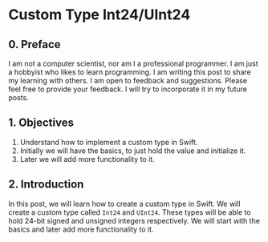 #  Custom Type Int24/UInt24

## 0. Preface
I am not a computer scientist, nor am I a professional programmer. I am just a hobbyist who likes to learn programming.
I am writing this post to share my learning with others. I am open to feedback and suggestions. Please feel free to provide your feedback.
I will try to incorporate it in my future posts.

## 1. Objectives

1. Understand how to implement a custom type in Swift.
2. Initially we will have the basics, to just hold the value and initialize it.
3. Later we will add more functionality to it.

## 2. Introduction
In this post, we will learn how to create a custom type in Swift. We will create a custom type called `Int24` and `UInt24`. 
These types will be able to hold 24-bit signed and unsigned integers respectively. 
We will start with the basics and later add more functionality to it.

